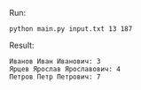 Run:

```shell
python main.py input.txt 13 187
```

Result:

```shell
Иванов Иван Иванович: 3
Ярцев Ярослав Ярославович: 4
Петров Петр Петрович: 7
```
